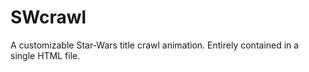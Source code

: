 # SWcrawl
A customizable Star-Wars title crawl animation. Entirely contained in a single HTML file.
